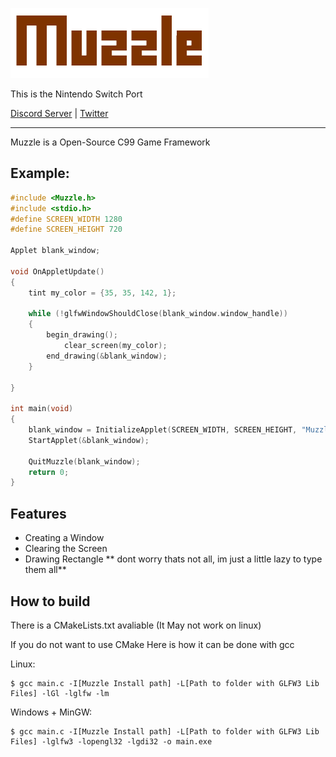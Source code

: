 ![Muzzle Logo](https://github.com/PikoStudios/Muzzle/blob/main/.github/assests/muzzle.png?raw=true)

This is the Nintendo Switch Port


[Discord Server](https://discord.gg/Rw2FdYw5dK) | [Twitter](https://twitter.com/piko_studios)
***
Muzzle is a Open-Source C99 Game Framework

## Example:
```c
#include <Muzzle.h>
#include <stdio.h>
#define SCREEN_WIDTH 1280
#define SCREEN_HEIGHT 720

Applet blank_window;

void OnAppletUpdate()
{
    tint my_color = {35, 35, 142, 1};

    while (!glfwWindowShouldClose(blank_window.window_handle))
    {
        begin_drawing();
            clear_screen(my_color); 
        end_drawing(&blank_window);
    }
    
}

int main(void)
{
    blank_window = InitializeApplet(SCREEN_WIDTH, SCREEN_HEIGHT, "Muzzle [CORE] - Blank Window", MUZZLE_FALSE, MUZZLE_FALSE);
    StartApplet(&blank_window);

    QuitMuzzle(blank_window);
    return 0;
}

```
 
## Features
* Creating a Window
* Clearing the Screen
* Drawing Rectangle
** dont worry thats not all, im just a little lazy to type them all**


## How to build
There is a CMakeLists.txt avaliable (It May not work on linux)

If you do not want to use CMake
Here is how it can be done with gcc

Linux:
```
$ gcc main.c -I[Muzzle Install path] -L[Path to folder with GLFW3 Lib Files] -lGl -lglfw -lm
```

Windows + MinGW:
```
$ gcc main.c -I[Muzzle Install path] -L[Path to folder with GLFW3 Lib Files] -lglfw3 -lopengl32 -lgdi32 -o main.exe
```

